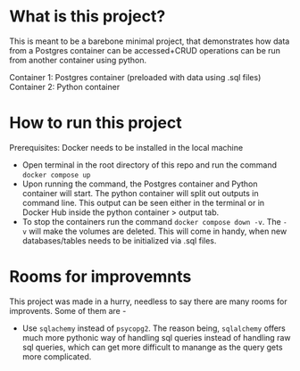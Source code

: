 # What is this project?
This is meant to be a barebone minimal project, that demonstrates how data from a Postgres container can be accessed+CRUD operations can be run from another container using python. 

Container 1: Postgres container (preloaded with data using .sql files)  
Container 2: Python container  

# How to run this project 
Prerequisites: Docker needs to be installed in the local machine 
- Open terminal in the root directory of this repo and run the command `docker compose up`
- Upon running the command, the Postgres container and Python container will start. The python container will split out outputs in command line. This output can be seen either in the terminal or in Docker Hub inside the python container > output tab. 
- To stop the containers run the command `docker compose down -v`. The `-v` will make the volumes are deleted. This will come in handy, when new databases/tables needs to be initialized via .sql files. 

# Rooms for improvemnts 

This project was made in a hurry, needless to say there are many rooms for improvents. Some of them are - 
- Use `sqlachemy` instead of `psycopg2`. The reason being, `sqlalchemy` offers much more pythonic way of handling sql queries instead of handling raw sql queries, which can get more difficult to manange as the query gets more complicated. 

